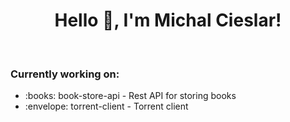 <h1 align="center">Hello 👋, I'm Michal Cieslar!</h1>
<br>

<h3>Currently working on:</h3>
<ul>
  <li>:books: book-store-api - Rest API for storing books</li>
  <li>:envelope: torrent-client - Torrent client</li>
</ul>
</br>
